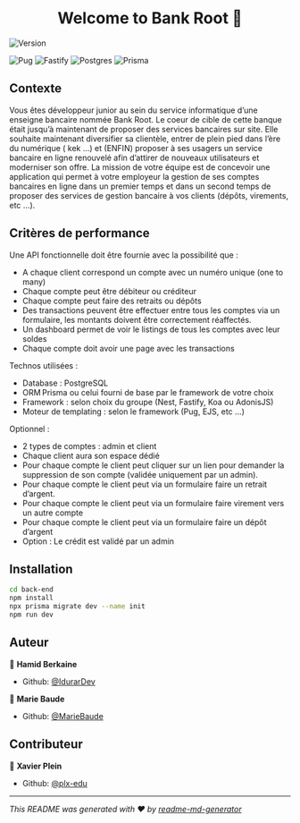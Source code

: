 <h1 align="center">Welcome to Bank Root 👋</h1>
<p>
  <img alt="Version" src="https://img.shields.io/badge/version-1.0.0-blue.svg?cacheSeconds=2592000" />
</p>

![Pug](https://img.shields.io/badge/Pug-FFF?style=for-the-badge&logo=pug&logoColor=A86454) ![Fastify](https://img.shields.io/badge/fastify-%23000000.svg?style=for-the-badge&logo=fastify&logoColor=white) ![Postgres](https://img.shields.io/badge/postgres-%23316192.svg?style=for-the-badge&logo=postgresql&logoColor=white) ![Prisma](https://img.shields.io/badge/Prisma-3982CE?style=for-the-badge&logo=Prisma&logoColor=white) 

## Contexte
Vous êtes développeur junior au sein du service informatique d’une enseigne bancaire nommée Bank Root.
Le coeur de cible de cette banque était jusqu’à maintenant de proposer des services bancaires sur site.
Elle souhaite maintenant diversifier sa clientèle, entrer de plein pied dans l’ère du numérique ( kek …) et (ENFIN) proposer à ses usagers un service bancaire en ligne renouvelé afin d’attirer de nouveaux utilisateurs et moderniser son offre.
La mission de votre équipe est de concevoir une application qui permet à votre employeur la gestion de ses comptes bancaires en ligne dans un premier temps et dans un second temps de proposer des services de gestion bancaire à vos clients (dépôts, virements, etc …).

## Critères de performance
Une API fonctionnelle doit être fournie avec la possibilité que :
- A chaque client correspond un compte avec un numéro unique (one to many)
- Chaque compte peut être débiteur ou créditeur
- Chaque compte peut faire des retraits ou dépôts
- Des transactions peuvent être effectuer entre tous les comptes via un formulaire, les montants doivent être correctement réaffectés.
- Un dashboard permet de voir le listings de tous les comptes avec leur soldes
- Chaque compte doit avoir une page avec les transactions

Technos utilisées :
 - Database : PostgreSQL
 - ORM Prisma ou celui fourni de base par le framework de votre choix
 - Framework : selon choix du groupe (Nest, Fastify, Koa ou AdonisJS)
 - Moteur de templating : selon le framework (Pug, EJS, etc …)

Optionnel :
- 2 types de comptes : admin et client
- Chaque client aura son espace dédié
- Pour chaque compte le client peut cliquer sur un lien pour demander la suppression de son compte (validée uniquement par un admin).
- Pour chaque compte le client peut via un formulaire faire un retrait d’argent.
- Pour chaque compte le client peut via un formulaire faire virement vers un autre compte
- Pour chaque compte le client peut via un formulaire faire un dépôt d’argent
- Option : Le crédit est validé par un admin

## Installation

```sh
cd back-end
npm install
npx prisma migrate dev --name init
npm run dev
```

## Auteur
👤 **Hamid Berkaine**
* Github: [@IdurarDev](https://github.com/IdurarDev)

👤 **Marie Baude**
* Github: [@MarieBaude](https://github.com/MarieBaude)


## Contributeur
👤 **Xavier Plein**
* Github: [@plx-edu](https://github.com/plx-edu)


***
_This README was generated with ❤️ by [readme-md-generator](https://github.com/kefranabg/readme-md-generator)_
